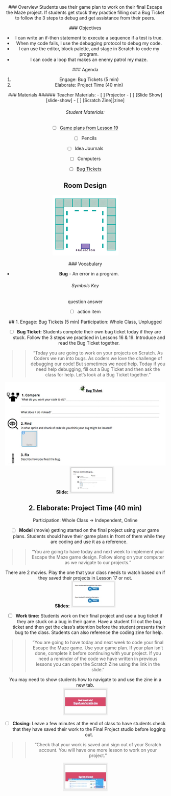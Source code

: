 <header class='header' title='Project & Bug Tickets' subtitle='Lesson 22'/>

<notable>
<iconp src='/icons/activity.png'>### Overview</iconp>
Students use their game plan to work on their final Escape the Maze project. If students get stuck they practice filling out a Bug Ticket to follow the 3 steps to debug and get assistance from their peers.

<iconp src='/icons/objectives.png'>### Objectives</iconp>
- I can write an if-then statement to execute a sequence if a test is true.
- When my code fails, I use the debugging protocol to debug my code.
- I can use the editor, block palette, and stage in Scratch to code my program.
- I can code a loop that makes an enemy patrol my maze.

<iconp src='/icons/agenda.png'>### Agenda</iconp>
1. Engage: Bug Tickets (5 min)
1. Elaborate: Project Time (40 min)

<note>
<iconp src='/icons/materials.png'>### Materials</iconp>
###### Teacher Materials:
- [ ] Projector
- [ ] [Slide Show][slide-show]
- [ ] [Scratch Zine][zine]
 
###### Student Materials:
- [ ] [Game plans from Lesson 19][plan]
- [ ] Pencils
- [ ] Idea Journals
- [ ] Computers
- [ ] [Bug Tickets][bug]


</note>

## Room Design

![room](./images/desk-setup_online.png)

<note>

<iconp src='/icons/vocab.png'>### Vocabulary</iconp>
- **Bug** - An error in a program.

###### Symbols Key
<iconp ml='1.65em' type='question'>question</iconp>
<iconp ml='1.65em' type='answer'>answer</iconp>
- [ ] action item 
</note>

<pagebreak/>
## 1. Engage: Bug Tickets (5 min) 
Participation: Whole Class, Unplugged

- [ ] **Bug Ticket:** Students complete their own bug ticket today if they are stuck. Follow the 3 steps we practiced in Lessons 16 & 19. Introduce and read the Bug Ticket together.

> > “Today you are going to work on your projects on Scratch. As Coders we run into bugs. As coders we love the challenge of debugging our code! But sometimes we need help. Today if you need help debugging, fill out a Bug Ticket and then ask the class for help. Let’s look at a Bug Ticket together.”

![bug-ticket](./images/bug-ticket2.jpeg)
<note>**Slide:** ![slide-bug](./images/slides-bug.jpeg)</note>

<pagebreak/>

## 2. Elaborate: Project Time (40 min) 
Participation: Whole Class ->  Independent, Online

- [ ] **Model** (movie) getting started on the final project using your game plans. Students should have their game plans in front of them while they are coding and use it as a reference. 

> > “You are going to have today and next week to implement your Escape the Maze game design. Follow along on your computer as we navigate to our projects.”

<note type="tip"> There are 2 movies. Play the one that your class needs to watch based on if they saved their projects in Lesson 17 or not. 
<br/>
**Slides:**
![slide-movies](./images/slides-movies.jpeg)
</note>

- [ ] **Work time:** Students work on their final project and use a bug ticket if they are stuck on a bug in their game. Have a student fill out the bug ticket and then get the class’s attention before the student presents their bug to the class. Students can also reference the coding zine for help.

> > “You are going to have today and next week to code your final Escape the Maze game. Use your game plan. If your plan isn’t done, complete it before continuing with your project. If you need a reminder of the code we have written in previous lessons you can open the Scratch Zine using the link in the slide.”

<note type="tip">You may need to show students how to navigate to and use the zine in a new tab.
<br/>
![slide-zine](./images/slides-zine.jpeg)</note>
<br/>
- [ ] **Closing:** Leave a few minutes at the end of class to have students check that they have saved their work to the Final Project studio before logging out. 

> > “Check that your work is saved and sign out of your Scratch account. You will have one more lesson to work on your project.”

<note>![slide-signout](./images/slides-signout.jpeg)</note>
</notable>

[slide-show]: https://docs.google.com/presentation/d/1XD_MyZ350fmlR0n61mbOm8lVVDXjy-ymguw_Afn8lbc/edit?usp=sharing
[bug]: https://docs.google.com/document/d/1nsZKA0Pq9K1XtSI7n0oyUqLmY5HV9E9t4LU_wkDZJYA/edit?usp=sharing
[plan]: https://drive.google.com/file/d/0B2wBzr9vcXjPN3hPQmItMndvQ1k/view
[zine]: https://tinyurl.com/scratch-zine
